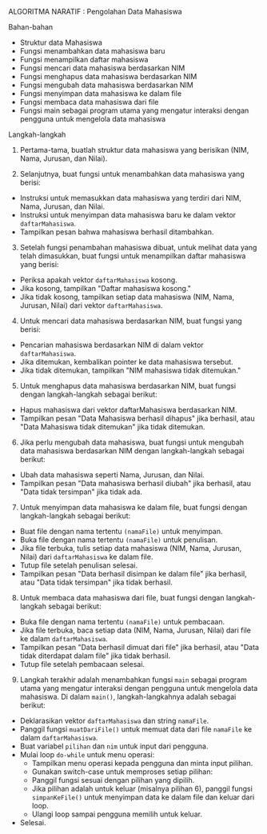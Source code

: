 ALGORITMA NARATIF : Pengolahan Data Mahasiswa
  
  Bahan-bahan
- Struktur data Mahasiswa
- Fungsi menambahkan data mahasiswa baru
- Fungsi menampilkan daftar mahasiswa
- Fungsi mencari data mahasiswa berdasarkan NIM
- Fungsi menghapus data mahasiswa berdasarkan NIM
- Fungsi mengubah data mahasiswa berdasarkan NIM
- Fungsi menyimpan data mahasiswa ke dalam file
- Fungsi membaca data mahasiswa dari file
- Fungsi main sebagai program utama yang mengatur interaksi dengan pengguna untuk mengelola data mahasiswa

Langkah-langkah
1. Pertama-tama, buatlah struktur data mahasiswa yang berisikan (NIM, Nama, Jurusan, dan Nilai).

2. Selanjutnya, buat fungsi untuk menambahkan data mahasiswa yang berisi:
  - Instruksi untuk memasukkan data mahasiswa yang terdiri dari NIM, Nama, Jurusan, dan Nilai.
  - Instruksi untuk menyimpan data mahasiswa baru ke dalam vektor `daftarMahasiswa`.
  - Tampilkan pesan bahwa mahasiswa berhasil ditambahkan.
    
3. Setelah fungsi penambahan mahasiswa dibuat, untuk melihat data yang telah dimasukkan, buat fungsi untuk menampilkan daftar mahasiswa yang 
   berisi:
  - Periksa apakah vektor `daftarMahasiswa` kosong.
  - Jika kosong, tampilkan "Daftar mahasiswa kosong."
  - Jika tidak kosong, tampilkan setiap data mahasiswa (NIM, Nama, Jurusan, Nilai) dari vektor `daftarMahasiswa`.
    
4. Untuk mencari data mahasiswa berdasarkan NIM, buat fungsi yang berisi:
  - Pencarian mahasiswa berdasarkan NIM di dalam vektor `daftarMahasiswa`.
  - Jika ditemukan, kembalikan pointer ke data mahasiswa tersebut.
  - Jika tidak ditemukan, tampilkan "NIM mahasiswa tidak ditemukan."

5. Untuk menghapus data mahasiswa berdasarkan NIM, buat fungsi dengan langkah-langkah sebagai berikut:
  - Hapus mahasiswa dari vektor daftarMahasiswa berdasarkan NIM.
  - Tampilkan pesan "Data Mahasiswa berhasil dihapus" jika berhasil, atau "Data Mahasiswa tidak ditemukan" jika tidak ditemukan.

6. Jika perlu mengubah data mahasiswa, buat fungsi untuk mengubah data mahasiswa berdasarkan NIM dengan langkah-langkah sebagai berikut:
  - Ubah data mahasiswa seperti Nama, Jurusan, dan Nilai.
  - Tampilkan pesan "Data mahasiswa berhasil diubah" jika berhasil, atau "Data tidak tersimpan" jika tidak ada.

7. Untuk menyimpan data mahasiswa ke dalam file, buat fungsi dengan langkah-langkah sebagai berikut:
  - Buat file dengan nama tertentu `(namaFile)` untuk menyimpan. 
  - Buka file dengan nama tertentu `(namaFile)` untuk penulisan.
  - Jika file terbuka, tulis setiap data mahasiswa (NIM, Nama, Jurusan, Nilai) dari `daftarMahasiswa` ke dalam file.
  - Tutup file setelah penulisan selesai.
  - Tampilkan pesan "Data berhasil disimpan ke dalam file" jika berhasil, atau "Data tidak tersimpan" jika tidak berhasil.

8. Untuk membaca data mahasiswa dari file, buat fungsi dengan langkah-langkah sebagai berikut:
  - Buka file dengan nama tertentu `(namaFile)` untuk pembacaan.
  - Jika file terbuka, baca setiap data (NIM, Nama, Jurusan, Nilai) dari file ke dalam `daftarMahasiswa`.
  - Tampilkan pesan "Data berhasil dimuat dari file" jika berhasil, atau "Data tidak diterdapat dalam file" jika tidak berhasil.
  - Tutup file setelah pembacaan selesai.

9. Langkah terakhir adalah menambahkan fungsi `main` sebagai program utama yang mengatur interaksi dengan pengguna untuk mengelola data 
   mahasiswa. Di dalam `main()`, langkah-langkahnya adalah sebagai berikut:
  - Deklarasikan vektor `daftarMahasiswa` dan string `namaFile`.
  - Panggil fungsi `muatDariFile()` untuk memuat data dari file `namaFile` ke dalam `daftarMahasiswa`.
  - Buat variabel `pilihan` dan `nim` untuk input dari pengguna.
  - Mulai loop `do-while` untuk menu operasi:
    * Tampilkan menu operasi kepada pengguna dan minta input pilihan.
    * Gunakan switch-case untuk memproses setiap pilihan:
    * Panggil fungsi sesuai dengan pilihan yang dipilih.
    * Jika pilihan adalah untuk keluar (misalnya pilihan 6), panggil fungsi `simpanKeFile()` untuk menyimpan data ke dalam file dan keluar dari 
      loop.
    * Ulangi loop sampai pengguna memilih untuk keluar.
  - Selesai.

